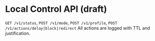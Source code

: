 # Local Control API (draft)
`GET /v1/status`, `POST /v1/mode`, `POST /v1/profile`, `POST /v1/actions/delay|block|redirect`
All actions are logged with TTL and justification.